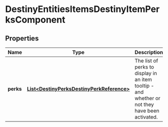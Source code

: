
# DestinyEntitiesItemsDestinyItemPerksComponent

## Properties
Name | Type | Description | Notes
------------ | ------------- | ------------- | -------------
**perks** | [**List&lt;DestinyPerksDestinyPerkReference&gt;**](DestinyPerksDestinyPerkReference.md) | The list of perks to display in an item tooltip - and whether or not they have been activated. |  [optional]



